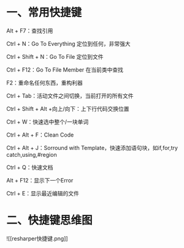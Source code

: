 # 一、常用快捷键
Alt + F7：查找引用

Ctrl + N：Go To Everything 定位到任何，非常强大

Ctrl + Shift + N：Go To File 定位到文件

Ctrl + F12：Go To File Member 在当前类中查找

F2：重命名任何东西，重构利器

Ctrl + Tab：活动文件之间切换，当前打开的所有文件

Ctrl + Shift + Alt +向上/向下：上下行代码交换位置

Ctrl + W：快速选中整个/一块单词

Ctrl + Alt + F：Clean Code

Ctrl + Alt + J：Sorround with Template，快速添加语句块，如if,for,try catch,using,#region

Ctrl + Q：快速文档

Alt + F12：显示下一个Error

Ctrl + E：显示最近编辑的文件




# 二、快捷键思维图
![[resharper快捷键.png]]